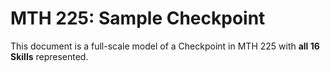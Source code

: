 # MTH 225: Sample Checkpoint 



This document is a full-scale model of a Checkpoint in MTH 225 with **all 16 Skills** represented. 